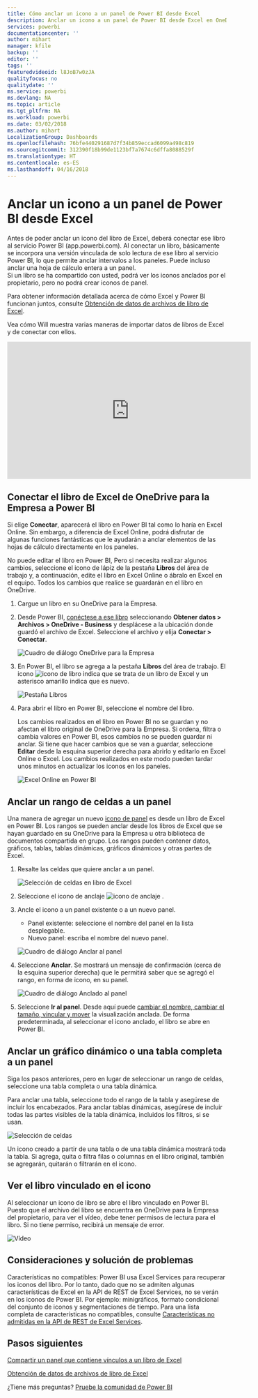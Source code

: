 ```yaml
---
title: Cómo anclar un icono a un panel de Power BI desde Excel
description: Anclar un icono a un panel de Power BI desde Excel en OneDrive para la Empresa. Anclar rangos, gráficos o tablas
services: powerbi
documentationcenter: ''
author: mihart
manager: kfile
backup: ''
editor: ''
tags: ''
featuredvideoid: l8JoB7w0zJA
qualityfocus: no
qualitydate: ''
ms.service: powerbi
ms.devlang: NA
ms.topic: article
ms.tgt_pltfrm: NA
ms.workload: powerbi
ms.date: 03/02/2018
ms.author: mihart
LocalizationGroup: Dashboards
ms.openlocfilehash: 76bfe440291687d7f34b859eccad6099a498c819
ms.sourcegitcommit: 312390f18b99de1123bf7a7674c6dffa8088529f
ms.translationtype: HT
ms.contentlocale: es-ES
ms.lasthandoff: 04/16/2018
---
```

# <a name="pin-a-tile-to-a-power-bi-dashboard-from-excel"></a>Anclar un icono a un panel de Power BI desde Excel
Antes de poder anclar un icono del libro de Excel, deberá conectar ese libro al servicio Power BI (app.powerbi.com). Al conectar un libro, básicamente se incorpora una versión vinculada de solo lectura de ese libro al servicio Power BI, lo que permite anclar intervalos a los paneles. Puede incluso anclar una hoja de cálculo entera a un panel.  
Si un libro se ha compartido con usted, podrá ver los iconos anclados por el propietario, pero no podrá crear iconos de panel. 

Para obtener información detallada acerca de cómo Excel y Power BI funcionan juntos, consulte [Obtención de datos de archivos de libro de Excel](http://go.microsoft.com/fwlink/?LinkID=521962).

Vea cómo Will muestra varias maneras de importar datos de libros de Excel y de conectar con ellos.

<iframe width="560" height="315" src="https://www.youtube.com/embed/l8JoB7w0zJA" frameborder="0" allowfullscreen></iframe>

## <a name="connect-your-excel-workbook-from-onedrive-for-business-to-power-bi"></a>Conectar el libro de Excel de OneDrive para la Empresa a Power BI
Si elige **Conectar**, aparecerá el libro en Power BI tal como lo haría en Excel Online. Sin embargo, a diferencia de Excel Online, podrá disfrutar de algunas funciones fantásticas que le ayudarán a anclar elementos de las hojas de cálculo directamente en los paneles.

No puede editar el libro en Power BI, Pero si necesita realizar algunos cambios, seleccione el icono de lápiz de la pestaña **Libros** del área de trabajo y, a continuación, edite el libro en Excel Online o ábralo en Excel en el equipo. Todos los cambios que realice se guardarán en el libro en OneDrive.

1. Cargue un libro en su OneDrive para la Empresa.

2. Desde Power BI, [conéctese a ese libro](service-excel-workbook-files.md) seleccionando **Obtener datos > Archivos > OneDrive - Business** y desplácese a la ubicación donde guardó el archivo de Excel. Seleccione el archivo y elija **Conectar > Conectar**.

    ![Cuadro de diálogo OneDrive para la Empresa](media/service-dashboard-pin-tile-from-excel/power-bi-connect.png)

3. En Power BI, el libro se agrega a la pestaña **Libros** del área de trabajo.  El icono ![icono de libro](media/service-dashboard-pin-tile-from-excel/pbi_workbookicon.png) indica que se trata de un libro de Excel y un asterisco amarillo indica que es nuevo.
    
    ![Pestaña Libros](media/service-dashboard-pin-tile-from-excel/power-bi-workbooks.png)
4. Para abrir el libro en Power BI, seleccione el nombre del libro.

    Los cambios realizados en el libro en Power BI no se guardan y no afectan el libro original de OneDrive para la Empresa. Si ordena, filtra o cambia valores en Power BI, esos cambios no se pueden guardar ni anclar. Si tiene que hacer cambios que se van a guardar, seleccione **Editar** desde la esquina superior derecha para abrirlo y editarlo en Excel Online o Excel. Los cambios realizados en este modo pueden tardar unos minutos en actualizar los iconos en los paneles.
   
    ![Excel Online en Power BI](media/service-dashboard-pin-tile-from-excel/power-bi-opened.png)

## <a name="pin-a-range-of-cells-to-a-dashboard"></a>Anclar un rango de celdas a un panel
Una manera de agregar un nuevo [icono de panel](service-dashboard-tiles.md) es desde un libro de Excel en Power BI. Los rangos se pueden anclar desde los libros de Excel que se hayan guardado en su OneDrive para la Empresa u otra biblioteca de documentos compartida en grupo. Los rangos pueden contener datos, gráficos, tablas, tablas dinámicas, gráficos dinámicos y otras partes de Excel.

1. Resalte las celdas que quiere anclar a un panel.
   
    ![Selección de celdas en libro de Excel](media/service-dashboard-pin-tile-from-excel/pbi_selectrange.png)
2. Seleccione el icono de anclaje ![icono de anclaje](media/service-dashboard-pin-tile-from-excel/pbi_pintile_small.png) . 
3. Ancle el icono a un panel existente o a un nuevo panel. 
   
   * Panel existente: seleccione el nombre del panel en la lista desplegable.
   * Nuevo panel: escriba el nombre del nuevo panel.
   
    ![Cuadro de diálogo Anclar al panel](media/service-dashboard-pin-tile-from-excel/pbi_dashdialog1.png)
4. Seleccione **Anclar**. Se mostrará un mensaje de confirmación (cerca de la esquina superior derecha) que le permitirá saber que se agregó el rango, en forma de icono, en su panel. 
   
    ![Cuadro de diálogo Anclado al panel](media/service-dashboard-pin-tile-from-excel/power-bi-go-to-dashboard.png)
5. Seleccione **Ir al panel**. Desde aquí puede [cambiar el nombre, cambiar el tamaño, vincular y mover](service-dashboard-edit-tile.md) la visualización anclada. De forma predeterminada, al seleccionar el icono anclado, el libro se abre en Power BI.

## <a name="pin-an-entire-table-or-pivot-chart-to-a-dashboard"></a>Anclar un gráfico dinámico o una tabla completa a un panel
Siga los pasos anteriores, pero en lugar de seleccionar un rango de celdas, seleccione una tabla completa o una tabla dinámica.

Para anclar una tabla, seleccione todo el rango de la tabla y asegúrese de incluir los encabezados.  Para anclar tablas dinámicas, asegúrese de incluir todas las partes visibles de la tabla dinámica, incluidos los filtros, si se usan.

 ![Selección de celdas](media/service-dashboard-pin-tile-from-excel/pbi_selecttable.png)

Un icono creado a partir de una tabla o de una tabla dinámica mostrará toda la tabla.  Si agrega, quita o filtra filas o columnas en el libro original, también se agregarán, quitarán o filtrarán en el icono.

## <a name="view-the-workbook-linked-to-the-tile"></a>Ver el libro vinculado en el icono
Al seleccionar un icono de libro se abre el libro vinculado en Power BI. Puesto que el archivo del libro se encuentra en OneDrive para la Empresa del propietario, para ver el vídeo, debe tener permisos de lectura para el libro. Si no tiene permiso, recibirá un mensaje de error.  

 ![Vídeo](media/service-dashboard-pin-tile-from-excel/pin-from-excel.gif)

## <a name="considerations-and-troubleshooting"></a>Consideraciones y solución de problemas
Características no compatibles: Power BI usa Excel Services para recuperar los iconos del libro. Por lo tanto, dado que no se admiten algunas características de Excel en la API de REST de Excel Services, no se verán en los iconos de Power BI. Por ejemplo: minigráficos, formato condicional del conjunto de iconos y segmentaciones de tiempo. Para una lista completa de características no compatibles, consulte [Características no admitidas en la API de REST de Excel Services](http://msdn.microsoft.com/library/office/ff394477.aspx).

## <a name="next-steps"></a>Pasos siguientes
[Compartir un panel que contiene vínculos a un libro de Excel](service-share-dashboard-that-links-to-excel-onedrive.md)

[Obtención de datos de archivos de libro de Excel](service-excel-workbook-files.md)

¿Tiene más preguntas? [Pruebe la comunidad de Power BI](http://community.powerbi.com/)

